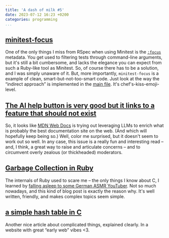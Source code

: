 ```yaml
---
title: 'A dash of milk #5'
date: 2023-07-12 16:23 +0200
categories: programming
...
```


## [minitest-focus](https://github.com/minitest/minitest-focus)

One of the only things I miss from RSpec when using Minitest is the [`:focus`](http://rspec.info/features/3-12/rspec-core/filtering/inclusion-filters) 
metadata. You get used to filtering tests through command-line arguments, but it's still a bit cumbersome, and lacks 
the elegance you can expect from such a Ruby-like tool as Minitest. So, of course there has to be a solution, and I 
was simply unaware of it. But, more importantly, `minitest-focus` is a example of clean, smart-but-not-too-smart 
code. Just look at the way the “indirect approach” is implemented in the [main file](https://github.com/minitest/minitest-focus/blob/02cbbc41519c04bf46b1bf14042e2a0ceddb7763/lib/minitest/focus.rb). 
It's chef's-kiss-emoji-level.

## [The AI help button is very good but it links to a feature that should not exist](https://github.com/mdn/yari/issues/9230)

So, it looks like [MDN Web Docs](https://developer.mozilla.org/en-US/) is trying out leveraging LLMs to enrich what is 
probably the best documentation site on the web. (And which will hopefully keep being so.) Well, color me surprised, 
but it doesn't seem to work out so well. In any case, this issue is a really fun and interesting read – and, I think, a 
great way to raise and articulate concerns – and to circumvent overly zealous (or thickheaded) moderators.

## [Garbage Collection in Ruby](https://blog.peterzhu.ca/notes-on-ruby-gc/)

The internals of Ruby used to scare me – the only things I know about C, I learned by 
[falling asleep to some German ASMR YouTuber](https://youtube.com/playlist?list=PLPt8EM4KxGEVdozTFQ_taOdS6OFlNU7ki). Not 
so much nowadays, and this kind of blog post is exactly the reason why. It's well written, friendly, and makes complex 
topics seem simple.

## [a simple hash table in C](https://theleo.zone/posts/hashmap-in-c/)

Another nice article about complicated things, explained clearly. In a website with great “early web” vibes <3.
